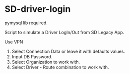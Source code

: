 # SD-driver-login
pymysql lib required.

Script to simulate a Driver LogIn/Out from SD Legacy App.

Use VPN

1. Select Connection Data or leave it with defaults values.
2. Input DB Password.
3. Select Organization to work with.
4. Select Driver - Route combination to work with.
